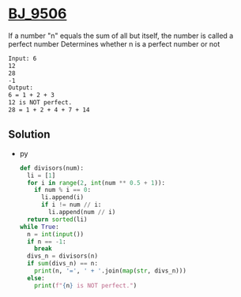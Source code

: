 # [BJ_9506](https://acmicpc.net/problem/9506)

If a  number "n" equals the sum of all but itself, the number is called a perfect number
Determines whether n is a perfect number or not

```txt
Input: 6
12
28
-1
Output:
6 = 1 + 2 + 3
12 is NOT perfect.
28 = 1 + 2 + 4 + 7 + 14
```

## Solution

* py

  ```py
  def divisors(num):
    li = [1]
    for i in range(2, int(num ** 0.5 + 1)):
      if num % i == 0:
        li.append(i)
        if i != num // i:
          li.append(num // i)
    return sorted(li)
  while True:
    n = int(input())
    if n == -1:
      break
    divs_n = divisors(n)
    if sum(divs_n) == n:
      print(n, '=', ' + '.join(map(str, divs_n)))
    else:
      print(f"{n} is NOT perfect.")
  ```
